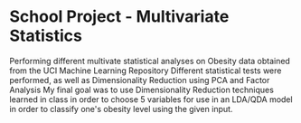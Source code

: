 # School Project - Multivariate Statistics
Performing different multivate statistical analyses on Obesity data obtained from the UCI Machine Learning Repository
Different statistical tests were performed, as well as Dimensionality Reduction using PCA and Factor Analysis
My final goal was to use Dimensionality Reduction techniques learned in class in order to choose 5 variables for use in an LDA/QDA model in order to classify one's obesity level using the given input.
